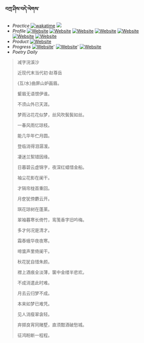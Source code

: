 ### བཀྲ་ཤིས་བདེ་ལེགས་ 
- _Practice_	[![wakatime](https://wakatime.com/badge/user/5043ee4a-e361-4607-9d47-d557f2005d05.svg)](https://wakatime.com/dashboard)	<a href="https://wakatime.com/@5043ee4a-e361-4607-9d47-d557f2005d05"><img src="https://wakatime.com/share/@IvanAXu/06501b1d-f434-4f2a-9524-dc2196223971.png" /></a> 
- _Profile_	[![Website](https://img.shields.io/website?label=&up_color=orange&up_message=Tianchi&url=https%3A%2F%2Fshields.io)](https://tianchi.aliyun.com/home/science/scienceDetail?userId=1095279182618)	[![Website](https://img.shields.io/website?label=&up_color=violet&up_message=AIstudio&url=https%3A%2F%2Fshields.io)](https://aistudio.baidu.com/aistudio/personalcenter/thirdview/979775)	[![Website](https://img.shields.io/website?label=&up_color=blue&up_message=Kaggle&url=https%3A%2F%2Fshields.io)](https://www.kaggle.com/ivanxu/)	[![Website](https://img.shields.io/website?label=&up_color=gay&up_message=Yuque&url=https%3A%2F%2Fshields.io)](https://www.yuque.com/ivanaxu)	[![Website](https://img.shields.io/website?label=&up_color=brown&up_message=Leetcode&url=https%3A%2F%2Fshields.io)](https://leetcode.cn/u/ivanaxu)	[![Website](https://img.shields.io/website?label=&up_color=red&up_message=Gitee&url=https%3A%2F%2Fshields.io)](https://gitee.com/IvanaXu)	[![Website](https://img.shields.io/website?label=&up_color=yellow&up_message=Monkeytype&url=https%3A%2F%2Fshields.io)](https://monkeytype.com/profile/IvanaXu) 
- _Product_	[![Website](https://img.shields.io/website?label=alpha&up_color=blue&up_message=EDA&url=https%3A%2F%2Fshields.io)](http://eda.tangjt.cn/) 
- _Progress_	[![Website](https://img.shields.io/website?label=&up_color=black&up_message=APTOS2021&url=https%3A%2F%2Fshields.io)](https://github.com/IvanaXu/APTOS2021/)'	[![Website](https://img.shields.io/website?label=&up_color=black&up_message=EDA&url=https%3A%2F%2Fshields.io)](https://github.com/IvanaXu/EDA/)'	[![Website](https://img.shields.io/website?label=&up_color=black&up_message=AICAS2024&url=https%3A%2F%2Fshields.io)](https://github.com/IvanaXu/AICAS2024/) 
- _Poetry Daily_ 


> 减字浣溪沙
>
> 近现代末当代初·赵尊岳
>
> {互/水}曲屏山妒画眉。
> 
> 颦眉无语恨伊谁。
> 
> 不须山外已天涯。
> 
> 梦雨沾花花似梦，丝风吹鬓鬓如丝。
> 
> 一春风雨忆琼枝。
> 
> 能几华年伫月圆。
> 
> 登临消得泪潺湲。
> 
> 凄迷兰絮错因缘。
> 
> 日暮碧云虚锦字，夜深红蜡惜金船。
> 
> 袖尘花影在阑干。
> 
> 才隔帘栊首重回。
> 
> 月奁犹傍麝云开。
> 
> 琪花琼树在蓬莱。
> 
> 翠袖暮寒长倚竹，鸾笺香字旧吟梅。
> 
> 多才何况是清才。
> 
> 霜舂蛾华夜夜寒。
> 
> 啼螀声里倚阑干。
> 
> 秋花犹自惜朱颜。
> 
> 襟上酒痕全淡薄，箧中金缕半悲欢。
> 
> 不成消遣此时难。
> 
> 月去云归梦不成。
> 
> 本来如梦已难凭。
> 
> 见人消瘦翠衾轻。
> 
> 弃掷良宵同赌墅，直须酣酒破愁城。
> 
> 征鸿盼断一程程。
